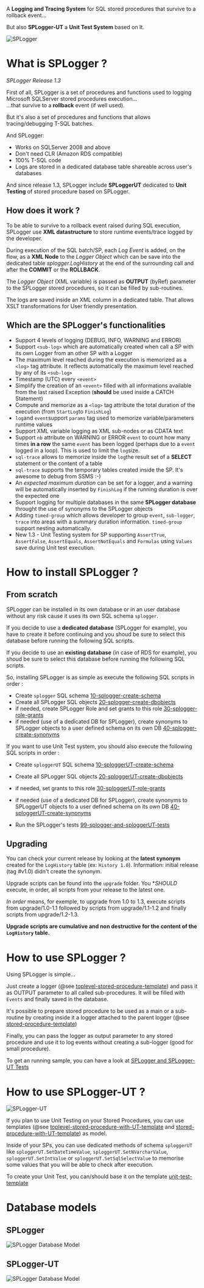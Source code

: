 A **Logging and Tracing System** for SQL stored procedures that survive to a rollback event...

But also **SPLogger-UT** a **Unit Test System** based on It.

![SPLogger](./splogger-banner.png "SPLogger")
# What is SPLogger ?

*SPLogger Release 1.3*

First of all, SPLogger is a set of procedures and functions used to logging Microsoft SQLServer stored procedures execution...  
...that survive to a **rollback** event (if well used).  

But it's also a set of procedures and functions that allows tracing/debugging T-SQL batches.  

And SPLogger:
- Works on SQLServer 2008 and above
- Don't need CLR (Amazon RDS compatible)
- 100% T-SQL code
- Logs are stored in a dedicated database table shareable across user's databases
 
And since release 1.3, SPLogger include **SPLoggerUT** dedicated to **Unit Testing** of stored procedure based on SPLogger. 
 
## How does it work ?
To be able to survive to a rollback event raised during SQL execution, SPLogger use **XML datastructure** to store runtime events/trace logged by the developer.  

During execution of the SQL batch/SP, each *Log Event* is added, on the flow, as a **XML Node** to the *Logger Object* which can be save into the dedicated table *splogger.LogHistory* at the end of the surrounding call and after the **COMMIT** or the **ROLLBACK**.    

The *Logger Object* (XML variable) is passed as **OUTPUT** (byRef) parameter to the SPLogger stored procedures, so it can be filled by sub-routines. 

The logs are saved inside an XML column in a dedicated table. That allows XSLT transformations for User friendly presentation. 

## Which are the SPLogger's functionalities
 - Support 4 levels of logging (DEBUG, INFO, WARNING and ERROR)
 - Support `<sub-log>` which are automatically created when call a SP with its own Logger from an other SP with a Logger
 - The maximum level reached during the execution is memorized as a `<log>` tag attribute. It reflects automatically the maximum level reached by any of its `<sub-log>`
 - Timestamp (UTC) every `<event>`
 - Simplify the creation of an `<event>` filled with all informations available from the last raised Exception (**should** be used inside a CATCH Statement)
 - Compute and memorize as a `<log>` tag attribute the total duration of the execution (from `StartLog`to `FinishLog`)
 - `log`and `event`support `params` tag used to memorize variable/parameters runtime values
 - Support XML variable logging as XML sub-nodes or as CDATA text
 - Support `nb` attribute on WARNING or ERROR `event` to count how many times **in a row** the same `event` has been logged (perhaps due to a `event` logged in a loop). This is used to limit the `log`size.
 - `sql-trace` allows to memorize inside the `log`the result set of a **SELECT** statement or the content of a table
 - `sql-trace` supports the temporary tables created inside the SP. It's awesome to debug from SSMS :-)
 - An *expected maximum duration* can be set for a logger, and a warning will be automatically inserted by `FinishLog` if the running duration is over the expected one
 - Support logging for multiple databases in the same **SPLogger database** throught the use of synonyms to the SPLogger objects
 - Adding `timed-group` which allows developer to group `event`, `sub-logger`, `trace` into areas with a summary duration information. `timed-group` support nesting automatically.
 - New 1.3 - Unit Testing system for SP supporting `AssertTrue`, `AssertFalse`, `AssertEquals`, `AssertNotEquals` and `Formulas` using `Values` save during Unit test execution.

# How to install SPLogger ?

## From scratch
SPLogger can be installed in its own database or in an user database without any risk cause it uses its own SQL schema `splogger`.  

If you decide to use a **dedicated database** (SPLogger for example), you have to create it before continuing and you shoud be sure to select this database before running the following SQL scripts.  

If you decide to use an **existing database** (in case of RDS for example), you shoud be sure to select this database before running the following SQL scripts.  

So, installing SPLogger is as simple as execute the following SQL scripts in order :
  - Create `splogger` SQL schema [10-splogger-create-schema](./src/splogger/10-splogger-create-schema.sql)
  - Create all SPLogger SQL objects [20-splogger-create-dbobjects](./src/splogger/20-splogger-create-dbobjects.sql)
  - if needed, create SPLogger Role and set grants to this role [30-splogger-role-grants](./src/splogger/30-splogger-role-grants.sql)
  - if needed (use of a dedicated DB for SPLogger), create synonyms to SPLogger objects to a user defined schema on its own DB [40-splogger-create-synonyms](./src/splogger/40-splogger-create-synonyms.sql)

If you want to use Unit Test system, you should also execute the following SQL scripts in order :
  - Create `sploggerUT` SQL schema [10-sploggerUT-create-schema](./src/sploggerUT/10-sploggerUT-create-schema.sql)
  - Create all SPLogger SQL objects [20-sploggerUT-create-dbobjects](./src/sploggerUT/20-sploggerUT-create-dbobjects.sql)
  - if needed, set grants to this role [30-sploggerUT-role-grants](./src/sploggerUT/30-sploggerUT-role-grants.sql)
  - if needed (use of a dedicated DB for SPLogger), create synonyms to SPLoggerUT objects to a user defined schema on its own DB [40-sploggerUT-create-synonyms](./src/sploggerUT/40-sploggerUT-create-synonyms.sql)

  - Run the SPLogger's tests [99-splogger-and-sploggerUT-tests](./src/99-splogger-and-sploggerUT-tests.sql)

## Upgrading

You can check your current release by looking at the **latest synonym** created for the `LogHistory` table (ex: `History 1.0`). Information: initial release (tag #v1.0) didn't create the synonym.

Upgrade scripts can be found into the `upgrade` folder. You **SHOULD* execute, in order, all scripts from your release to the latest one.

*In order* means, for exemple, to upgrade from 1.0 to 1.3, execute scripts from upgrade/1.0-1.1 followed by scripts from upgrade/1.1-1.2 and finally scripts from upgrade/1.2-1.3.

**Upgrade scripts are cumulative and non destructive for the content of the `LogHistory` table.**

# How to use SPLogger ?

Using SPLogger is simple...  

Just create a logger (@see [toplevel-stored-procedure-template](./templates/toplevel-stored-procedure-template.sql)) and pass it as OUTPUT parameter to all called sub-procedures. It will be filled with `Events` and finally saved in the database.

It's possible to prepare stored procedure to be used as a main or a sub-routine by creating inside it a logger attached to the parent logger (@see [stored-procedure-template](./templates/stored-procedure-template.sql))

Finally, you can pass the logger as output parameter to any stored procedure and use it to log events without creating a sub-logger (good for small procedure).

To get an running sample, you can have a look at [SPLogger and SPLogger-UT Tests](./src/99-splogger-and-sploggerUT-tests.sql)

# How to use SPLogger-UT ?

![SPLogger-UT](./sploggerUT-banner.png "SPLogger-UT")

If you plan to use Unit Testing on your Stored Procedures, you can use templates (@see  [toplevel-stored-procedure-with-UT-template](./templates/toplevel-stored-procedure-with-UT-template.sql) and [stored-procedure-with-UT-template](./templates/stored-procedure-with-UT-template.sql))
as model.

Inside of your SPs, you can use dedicated methods of schema `sploggerUT` like `sploggerUT.SetDateTimeValue`, `sploggerUT.SetNVarcharValue`, `sploggerUT.SetIntValue` or `sploggerUT.SetSqlSelectValue` to memorise some values that you will be able to check after execution.

To create your Unit Test, you can/should base it on the template [unit-test-template](./templates/unit-test-template.sql)

# Database models

## SPLogger

![SPLogger Database Model](./splogger-physical-data-model.png "SPLogger Database Model")

## SPLogger-UT

![SPLogger Database Model](./sploggerUT-physical-data-model.png "SPLogger-UT Database Model")

